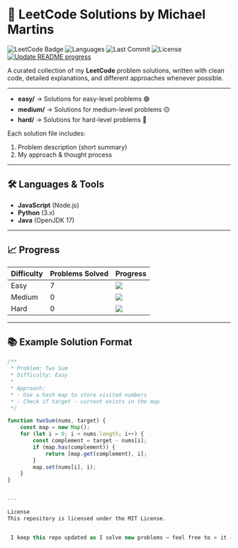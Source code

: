 # 🚀 LeetCode Solutions by Michael Martins

![LeetCode Badge](https://img.shields.io/badge/LeetCode-Solutions-orange?style=flat-square&logo=leetcode)
![Languages](https://img.shields.io/badge/Languages-JavaScript%20%7C%20Python%20%7C%20Java-blue?style=flat-square)
![Last Commit](https://img.shields.io/github/last-commit/michaelrmartins/leetcode?style=flat-square&color=brightgreen)
![License](https://img.shields.io/badge/License-MIT-yellow?style=flat-square)
[![Update README progress](https://github.com/michaelrmartins/leetcode/actions/workflows/update-readme.yml/badge.svg)](https://github.com/michaelrmartins/leetcode/actions/workflows/update-readme.yml)

A curated collection of my **LeetCode** problem solutions, written with clean code, detailed explanations, and different approaches whenever possible.

---


- **easy/** → Solutions for easy-level problems 🟢  
- **medium/** → Solutions for medium-level problems 🟡  
- **hard/** → Solutions for hard-level problems 🔴  

Each solution file includes:
1. Problem description (short summary)  
2. My approach & thought process  

---

## 🛠 Languages & Tools

- **JavaScript** (Node.js)  
- **Python** (3.x)  
- **Java** (OpenJDK 17)  

---

## 📈 Progress

| Difficulty | Problems Solved |                       Progress                      |
|------------|-----------------|-----------------------------------------------------|
| Easy       | 7               | ![](https://geps.dev/progress/1) |
| Medium     | 0               | ![](https://geps.dev/progress/0)|
| Hard       | 0               | ![](https://geps.dev/progress/0)|

---

## 📚 Example Solution Format

```javascript
/**
 * Problem: Two Sum
 * Difficulty: Easy
 * 
 * Approach:
 * - Use a hash map to store visited numbers
 * - Check if target - current exists in the map
 */

function twoSum(nums, target) {
    const map = new Map();
    for (let i = 0; i < nums.length; i++) {
        const complement = target - nums[i];
        if (map.has(complement)) {
            return [map.get(complement), i];
        }
        map.set(nums[i], i);
    }
}


---

License
This repository is licensed under the MIT License.


 I keep this repo updated as I solve new problems — feel free to ⭐ it and check back for updates!
